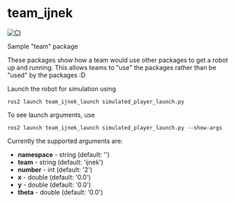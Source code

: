 # team_ijnek

[![CI](https://github.com/ijnek/team_ijnek/actions/workflows/main.yml/badge.svg)](https://github.com/ijnek/team_ijnek/actions/workflows/main.yml)

Sample "team" package

These packages show how a team would use other packages to get a robot up and running.
This allows teams to "use" the packages rather than be "used" by the packages :D

Launch the robot for simulation using 

`ros2 launch team_ijnek_launch simulated_player_launch.py`

To see launch arguments, use

`ros2 launch team_ijnek_launch simulated_player_launch.py --show-args`

Currently the supported arguments are:

* **namespace** - string (default: '')
* **team** - string (default: 'ijnek')
* **number** - int (default: '2')
* **x** - double (default: '0.0')
* **y** - double (default: '0.0')
* **theta** - double (default: '0.0')
